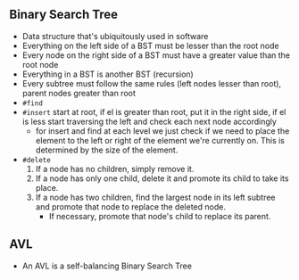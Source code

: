 ## Binary Search Tree
* Data structure that's ubiquitously used in software
* Everything on the left side of a BST must be lesser than the root node
* Every node on the right side of a BST must have a greater value than the root node
* Everything in a BST is another BST (recursion)
* Every subtree must follow the same rules (left nodes lesser than root), parent nodes greater than root
*  `#find`
* `#insert` start at root, if el is greater than root, put it in the right side,
if el is less start traversing the left and check each next node accordingly
  * for insert and find at each level we just check if we need to place the element to the left or right of the element we're currently on. This is determined by the size of the element.
* `#delete`
  1) If a node has no children, simply remove it.
  2) If a node has only one child, delete it and promote its child to take its place.
  3) If a node has two children, find the largest node in its left subtree and promote that node to replace the deleted node. 
     * If necessary, promote that node's child to replace its parent.

## AVL
  * An AVL is a self-balancing Binary Search Tree